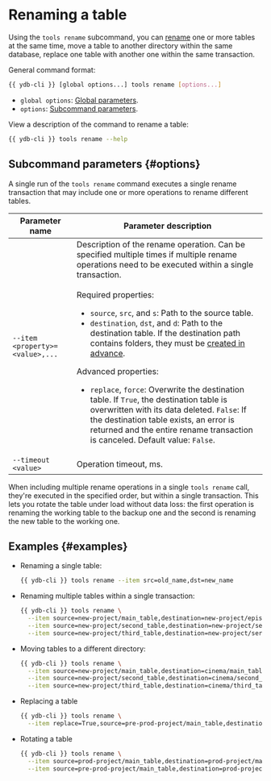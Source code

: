 # Renaming a table

Using the `tools rename` subcommand, you can [rename](../../../../../concepts/datamodel/table.md#rename) one or more tables at the same time, move a table to another directory within the same database, replace one table with another one within the same transaction.

General command format:

```bash
{{ ydb-cli }} [global options...] tools rename [options...]
```

* `global options`: [Global parameters](../../../commands/global-options.md).
* `options`: [Subcommand parameters](#options).

View a description of the command to rename a table:

```bash
{{ ydb-cli }} tools rename --help
```

## Subcommand parameters {#options}

A single run of the `tools rename` command executes a single rename transaction that may include one or more operations to rename different tables.

| Parameter name | Parameter description |
| --- | --- |
| `--item <property>=<value>,...` | Description of the rename operation. Can be specified multiple times if multiple rename operations need to be executed within a single transaction.<br/><br/>Required properties:<br/><ul><li>`source`, `src`, and `s`: Path to the source table.</li><li>`destination`, `dst`, and `d`: Path to the destination table. If the destination path contains folders, they must be [created in advance](../../dir.md#mkdir).</li></ul>Advanced properties:<br/><ul> <li>`replace`, `force`: Overwrite the destination table. If `True`, the destination table is overwritten with its data deleted. `False`: If the destination table exists, an error is returned and the entire rename transaction is canceled. Default value: `False`.</li></ul> |
| `--timeout <value>` | Operation timeout, ms. |

When including multiple rename operations in a single `tools rename` call, they're executed in the specified order, but within a single transaction. This lets you rotate the table under load without data loss: the first operation is renaming the working table to the backup one and the second is renaming the new table to the working one.

## Examples {#examples}

- Renaming a single table:

  ```bash
  {{ ydb-cli }} tools rename --item src=old_name,dst=new_name
  ```

- Renaming multiple tables within a single transaction:

  ```bash
  {{ ydb-cli }} tools rename \
    --item source=new-project/main_table,destination=new-project/episodes \
    --item source=new-project/second_table,destination=new-project/seasons \
    --item source=new-project/third_table,destination=new-project/series
  ```

- Moving tables to a different directory:

  ```bash
  {{ ydb-cli }} tools rename \
    --item source=new-project/main_table,destination=cinema/main_table \
    --item source=new-project/second_table,destination=cinema/second_table \
    --item source=new-project/third_table,destination=cinema/third_table
  ```

- Replacing a table

  ```bash
  {{ ydb-cli }} tools rename \
    --item replace=True,source=pre-prod-project/main_table,destination=prod-project/main_table
  ```

- Rotating a table

  ```bash
  {{ ydb-cli }} tools rename \
    --item source=prod-project/main_table,destination=prod-project/main_table.backup \
    --item source=pre-prod-project/main_table,destination=prod-project/main_table
  ```
